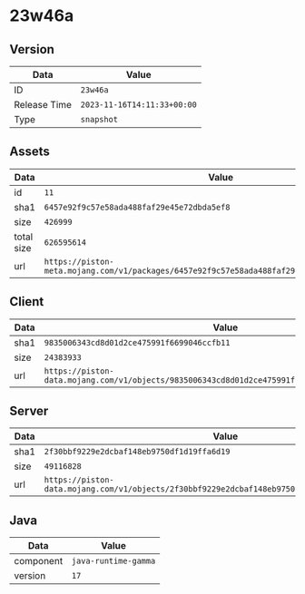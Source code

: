 # 23w46a

## Version

|**Data**        | **Value**                 |
|----------------|-------------------------|
| ID   | ```23w46a```   |
| Release Time   | ```2023-11-16T14:11:33+00:00```   |
| Type   | ```snapshot```   |

## Assets

|**Data**        | **Value**                 |
|----------------|-------------------------|
| id   | ```11```   |
| sha1   | ```6457e92f9c57e58ada488faf29e45e72dbda5ef8```   |
| size   | ```426999```   |
| total size  | ```626595614```  |
| url       | ```https://piston-meta.mojang.com/v1/packages/6457e92f9c57e58ada488faf29e45e72dbda5ef8/11.json``` |

## Client

|**Data**        | **Value**                 |
|----------------|-------------------------|
| sha1   | ```9835006343cd8d01d2ce475991f6699046ccfb11```   |
| size   | ```24383933```   |
| url       | ```https://piston-data.mojang.com/v1/objects/9835006343cd8d01d2ce475991f6699046ccfb11/client.jar``` |

## Server

|**Data**        | **Value**                 |
|----------------|-------------------------|
| sha1   | ```2f30bbf9229e2dcbaf148eb9750df1d19ffa6d19```   |
| size   | ```49116828```   |
| url       | ```https://piston-data.mojang.com/v1/objects/2f30bbf9229e2dcbaf148eb9750df1d19ffa6d19/server.jar``` |

## Java

|**Data**        | **Value**                 |
|----------------|-------------------------|
| component   | ```java-runtime-gamma```   |
| version   | ```17```   |